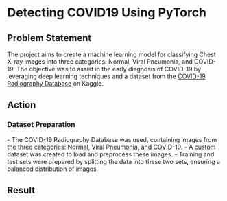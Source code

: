 # Detecting COVID19 Using PyTorch 

## Problem Statement 
The project aims to create a machine learning model for classifying Chest X-ray images into three categories: Normal, Viral Pneumonia, and COVID-19. The objective was to assist in the early diagnosis of COVID-19 by leveraging deep learning techniques and a dataset from the [COVID-19 Radiography Database](https://www.kaggle.com/datasets/tawsifurrahman/covid19-radiography-database) on Kaggle.


## Action 
<h3>Dataset Preparation</h3>
 - The COVID-19 Radiography Database was used, containing images from the three categories: Normal, Viral Pneumonia, and COVID-19. 
 - A custom dataset was created to load and preprocess these images.
 - Training and test sets were prepared by splitting the data into these two sets, ensuring a balanced distribution of images.


## Result


